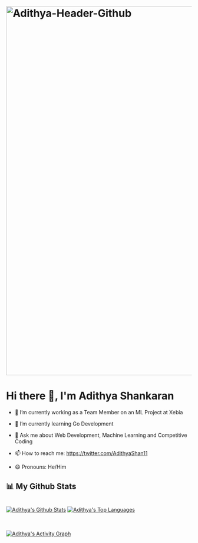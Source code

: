 # <a href="https://twitter.com/AdithyaShan11"><img src="https://i.ibb.co/mSLNHJm/Adithya-Header-Github.png" alt="Adithya-Header-Github" border="0" width="1000"></a>
                                        
 #   Hi there 👋, I'm Adithya Shankaran

<!--


Here are some ideas to get you started:
-->

- 🔭 I’m currently working as a Team Member on an ML Project at Xebia

- 🌱 I’m currently learning Go Development

<!-- - 👯 I’m looking to collaborate on ... -->
<!-- - 🤔 I’m looking for help with ... -->
- 💬 Ask me about Web Development, Machine Learning and Competitive Coding

- 📫 How to reach me: https://twitter.com/AdithyaShan11
- 😄 Pronouns: He/Him
<!-- - ⚡ Fun fact: ... -->


## 📊 My Github Stats

  <br/>
    <a href="https://github.com/XI-AdithyaShankaran/github-readme-stats"><img alt="Adithya's Github Stats" src="https://github-readme-stats.vercel.app/api?username=XI-AdithyaShankaran&show_icons=true&count_private=true&theme=react&hide_border=true&bg_color=0D1117" /></a>
  <a href="https://github.com/XI-AdithyaShankaran/github-readme-stats"><img alt="Adithya's Top Languages" src="https://github-readme-stats.vercel.app/api/top-langs/?username=XI-AdithyaShankaran&langs_count=8&count_private=true&layout=compact&theme=react&hide_border=true&bg_color=0D1117" /></a>
  <br/>
  


<br/>
<br/>

<a href="https://github.com/XI-AdithyaShankaran/github-readme-activity-graph"><img alt="Adithya's Activity Graph" src="https://activity-graph.herokuapp.com/graph?username=XI-AdithyaShankaran&bg_color=0D1117&color=5BCDEC&line=5BCDEC&point=FFFFFF&hide_border=true" /></a>

<br/>
<br/>


<!---
XI-AdithyaShankaran/XI-AdithyaShankaran is a ✨ special ✨ repository because its `README.md` (this file) appears on your GitHub profile.
You can click the Preview link to take a look at your changes.
--->
